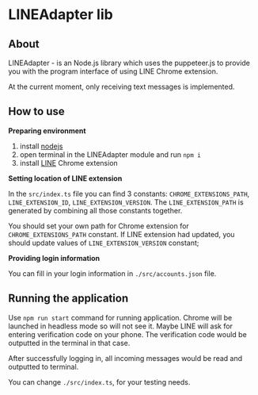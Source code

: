 # LINEAdapter lib

## About
LINEAdapter - is an Node.js library which uses the puppeteer.js to provide you with the program interface of using LINE Chrome extension.

At the current moment, only receiving text messages is implemented.

## How to use

**Preparing environment**

1) install [nodejs](https://nodejs.org/en)
2) open terminal in the LINEAdapter module and run `npm i`
3) install [LINE](https://chrome.google.com/webstore/detail/line/ophjlpahpchlmihnnnihgmmeilfjmjjc) Chrome extension


**Setting location of LINE extension**

In the `src/index.ts` file you can find 3 constants: `CHROME_EXTENSIONS_PATH`, `LINE_EXTENSION_ID`, `LINE_EXTENSION_VERSION`. The `LINE_EXTENSION_PATH` is generated by combining all those constants together.

You should set your own path for Chrome extension for `CHROME_EXTENSIONS_PATH` constant.
If LINE extension had updated, you should update values of `LINE_EXTENSION_VERSION` constant;


**Providing login information**

You can fill in your login information in `./src/accounts.json` file.

## Running the application

Use `npm run start` command for running application. Chrome will be launched in headless mode so will not see it. Maybe LINE will ask for entering verification code on your phone. The verification code would be outputted in the terminal in that case.

After successfully logging in, all incoming messages would be read and outputted to terminal.

You can change `./src/index.ts`, for your testing needs. 
